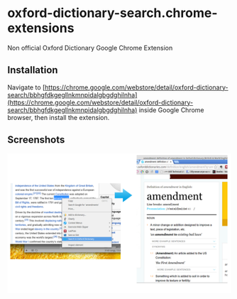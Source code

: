 # oxford-dictionary-search.chrome-extensions
Non official Oxford Dictionary Google Chrome Extension

## Installation
Navigate to [https://chrome.google.com/webstore/detail/oxford-dictionary-search/bbhgfdkgegllnkmnpidalgbgdghilnha](https://chrome.google.com/webstore/detail/oxford-dictionary-search/bbhgfdkgegllnkmnpidalgbgdghilnha)
inside Google Chrome browser, then install the extension.

## Screenshots
![](webstore/webstore_image.png)

